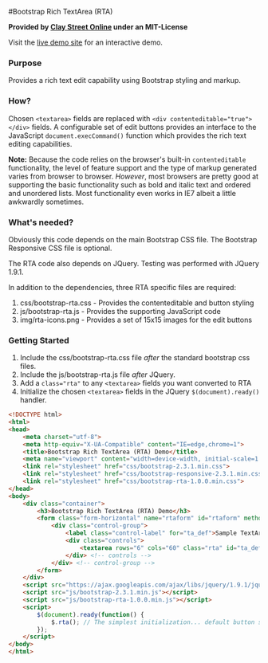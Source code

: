 #Bootstrap Rich TextArea (RTA)

**Provided by [Clay Street Online](http://www.claystreet.com) under an MIT-License**

Visit the [live demo site](http://www.claystreet.com/sites/claystreet/dev/bootstrap/rta/demo.html) for an interactive demo.

### Purpose

Provides a rich text edit capability using Bootstrap styling and markup.

### How?

Chosen `<textarea>` fields are replaced with `<div contenteditable="true"></div>` fields.  A configurable set of edit
buttons provides an interface to the JavaScript `document.execCommand()` function which provides the rich text editing
capabilities.

**Note:** Because the code relies on the browser's built-in `contenteditable` functionality, the level of feature
support and the type of markup generated varies from browser to browser.  *However*, most browsers are pretty good
at supporting the basic functionality such as bold and italic text and ordered and unordered lists.  Most functionality
even works in IE7 albeit a little awkwardly sometimes.

### What's needed?

Obviously this code depends on the main Bootstrap CSS file.  The Bootstrap Responsive CSS file is optional.

The RTA code also depends on JQuery.  Testing was performed with JQuery 1.9.1.

In addition to the dependencies, three RTA specific files are required:

1. css/bootstrap-rta.css - Provides the contenteditable and button styling
2. js/bootstrap-rta.js - Provides the supporting JavaScript code
3. img/rta-icons.png - Provides a set of 15x15 images for the edit buttons

### Getting Started

1. Include the css/bootstrap-rta.css file *after* the standard bootstrap css files.
2. Include the js/bootstrap-rta.js file *after* JQuery.
3. Add a `class="rta"` to any `<textarea>` fields you want converted to RTA
4. Initialize the chosen `<textarea>` fields in the JQuery `$(document).ready()` handler.

```html
<!DOCTYPE html>
<html>
<head>
    <meta charset="utf-8">
    <meta http-equiv="X-UA-Compatible" content="IE=edge,chrome=1">
    <title>Bootstrap Rich TextArea (RTA) Demo</title>
    <meta name="viewport" content="width=device-width, initial-scale=1.0">
    <link rel="stylesheet" href="css/bootstrap-2.3.1.min.css">
    <link rel="stylesheet" href="css/bootstrap-responsive-2.3.1.min.css">
    <link rel="stylesheet" href="css/bootstrap-rta-1.0.0.min.css">
</head>
<body>
    <div class="container">
        <h3>Bootstrap Rich TextArea (RTA) Demo</h3>
        <form class="form-horizontal" name="rtaform" id="rtaform" method="GET" action="#">
            <div class="control-group">
                <label class="control-label" for="ta_def">Sample TextArea</label>
                <div class="controls">
                    <textarea rows="6" cols="60" class="rta" id="ta_def" name="ta_def" placeholder="Sample TextArea"></textarea>
                </div> <!-- controls -->
            </div> <!-- control-group -->
        </form>
    </div>
    <script src="https://ajax.googleapis.com/ajax/libs/jquery/1.9.1/jquery.min.js"></script>
    <script src="js/bootstrap-2.3.1.min.js"></script>
    <script src="js/bootstrap-rta-1.0.0.min.js"></script>
    <script>
        $(document).ready(function() {
            $.rta(); // The simplest initialization... default button set on all class="rta" textarea's
        });
    </script>
</body>
</html>
```
